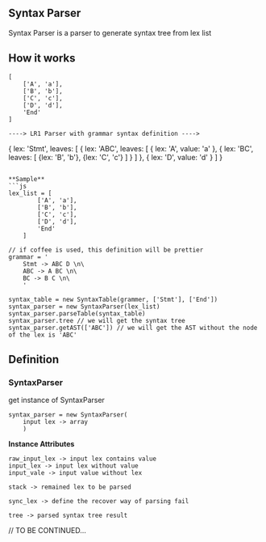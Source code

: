 ## Syntax Parser

Syntax Parser is a parser to generate syntax tree from lex list

## How it works

```
[
    ['A', 'a'],
    ['B', 'b'],
    ['C', 'c'],
    ['D', 'd'],
    'End'
]

----> LR1 Parser with grammar syntax definition ---->

```
{
    lex: 'Stmt',
    leaves: [
        {
            lex: 'ABC',
            leaves: [
                {
                    lex: 'A',
                    value: 'a'
                },
                {
                    lex: 'BC',
                    leaves: [
                        {lex: 'B', 'b'},
                        {lex: 'C', 'c'}
                    ]
                }
            ]
        },
        {
            lex: 'D',
            value: 'd'
        }
    ]
}
```

**Sample**
```js
lex_list = [
        ['A', 'a'],
        ['B', 'b'],
        ['C', 'c'],
        ['D', 'd'],
        'End'
    ]

// if coffee is used, this definition will be prettier
grammar = '
    Stmt -> ABC D \n\
    ABC -> A BC \n\
    BC -> B C \n\
    '

syntax_table = new SyntaxTable(grammer, ['Stmt'], ['End'])
syntax_parser = new SyntaxParser(lex_list)
syntax_parser.parseTable(syntax_table)
syntax_parser.tree // we will get the syntax tree
syntax_parser.getAST(['ABC']) // we will get the AST without the node of the lex is 'ABC'
```

## Definition

### SyntaxParser
get instance of SyntaxParser
```
syntax_parser = new SyntaxParser(
    input lex -> array
    )
```

**Instance Attributes**
```
raw_input_lex -> input lex contains value
input_lex -> input lex without value
input_vale -> input value without lex

stack -> remained lex to be parsed

sync_lex -> define the recover way of parsing fail

tree -> parsed syntax tree result
```

// TO BE CONTINUED...